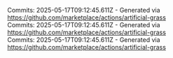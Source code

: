 Commits: 2025-05-17T09:12:45.611Z - Generated via https://github.com/marketplace/actions/artificial-grass
<br>
Commits: 2025-05-17T09:12:45.611Z - Generated via https://github.com/marketplace/actions/artificial-grass
<br>
Commits: 2025-05-17T09:12:45.611Z - Generated via https://github.com/marketplace/actions/artificial-grass
<br>
